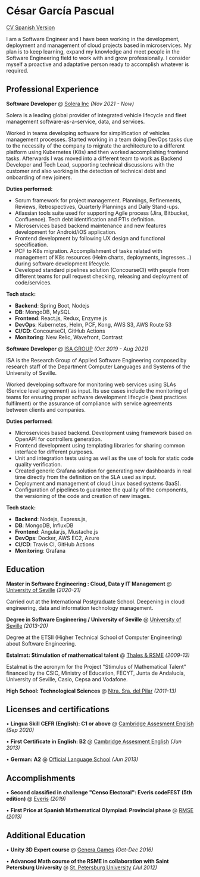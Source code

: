 # César García Pascual 

[CV Spanish Version](./es)

I am a Software Engineer and I have been working in the development, deployment and management of cloud projects based in microservices. My plan is to keep learning, expand my knowledge and meet people in the Software Engineering field to work with and grow professionally. I consider myself a proactive and adaptative person ready to accomplish whatever is required.

## Professional Experience

**Software Developer** @ [Solera Inc](https://www.solera.com/) _(Nov 2021 - Now)_

Solera is a leading global provider of integrated vehicle lifecycle and fleet management software-as-a-service, data, and services.

Worked in teams developing software for simplification of vehicles management processes. Started working in a team doing DevOps tasks due to the necessity of the company to migrate the architecture to a different platform using Kubernetes (K8s) and then worked accomplishing  frontend tasks. Afterwards I was moved into a different team to work as Backend Developer and Tech Lead, supporting technical discussions with the customer and also working in the detection of technical debt and onboarding of new joiners.

**Duties performed:**
- Scrum framework for project management. Plannings, Refinements, Reviews, Retrospectives, Quarterly Plannings and Daily Stand-ups.
- Atlassian tools suite used for supporting Agile process (Jira, Bitbucket, Confluence). Tech debt identification and PTIs definition.
- Microservices based backend maintenance and new features development for Android/iOS application.
- Frontend development by following UX design and functional specification.
- PCF to K8s migration. Accomplishment of tasks related with management of K8s resources (Helm charts, deployments, ingresses...) during software development lifecycle.
- Developed standard pipelines solution (ConcourseCI) with people from different teams for pull request checking, releasing and deployment of code/services.

**Tech stack:**
- **Backend**: Spring Boot, Nodejs
- **DB**: MongoDB, MySQL
- **Frontend**: React.js, Redux, Enzyme.js
- **DevOps**: Kubernetes, Helm, PCF, Kong, AWS S3, AWS Route 53
- **CI/CD**: ConcourseCI, GitHub Actions
- **Monitoring**: New Relic, Wavefront, Contrast

**Software Developer** @ [ISA GROUP](https://www.isa.us.es/3.0/) _(Oct 2019 - Aug 2021)_ 

ISA is the Research Group of Applied Software Engineering composed by research staff of the Department Computer Languages and Systems of the University of Seville.

Worked developing software for monitoring web services using SLAs (Service level agreement) as input. Its use cases include the monitoring of teams for ensuring proper software development lifecycle (best practices fulfilment) or the assurance of compliance with service agreements between clients and companies.

**Duties performed:**
- Microservices based backend. Development using framework based on OpenAPI for controllers generation.
- Frontend development using templating libraries for sharing common interface for different purposes.
- Unit and integration tests using as well as the use of tools for static code quality verification.
- Created generic Grafana solution for generating new dashboards in real time directly from the definition on the SLA used as input.
- Deployment and management of cloud Linux based systems (IaaS).
- Configuration of pipelines to guarantee the quality of the components, the versioning of the code and creation of new images.

**Tech stack:**
- **Backend**: Nodejs, Express.js, 
- **DB**: MongoDB, InfluxDB
- **Frontend**: Angular.js, Mustache.js
- **DevOps**: Docker, AWS EC2, Azure
- **CI/CD**: Travis CI, GitHub Actions
- **Monitoring**: Grafana

## Education

**Master in Software Engineering : Cloud, Data y IT Management** @ [University of Seville](https://masteroficial.us.es/mis/index.html) _(2020-21)_

Carried out at the International Postgraduate School. Deepening in cloud engineering, data and information technology management.

**Degree in Software Engineering / University of Seville** @ [University of Seville](https://www.informatica.us.es/index.php/grados/ingenieria-del-software) _(2013-20)_ 

Degree at the ETSII (Higher Technical School of Computer Engineering) about Software Engineering.

**Estalmat: Stimulation of mathematical talent** @ [Thales & RSME](https://thales.cica.es/estalmat/) _(2009-13)_

Estalmat is the acronym for the Project "Stimulus of Mathematical Talent" financed by the CSIC, Ministry of Education, FECYT, Junta de Andalucía, University of Seville, Casio, Cepsa and Vodafone.

**High School: Technological Sciences** @ [Ntra. Sra. del Pilar](https://marianistasjerez.org/) _(2011-13)_


## Licenses and certifications

• **Lingua Skill CEFR (English): C1 or above** @ [Cambridge Assesment English](https://www.cambridgeenglish.org/exams-and-tests/linguaskill/) _(Sep 2020)_

• **First Certificate in English: B2** @ [Cambridge Assesment English](https://www.cambridgeenglish.org/exams-and-tests/first/) _(Jun 2013)_

• **German: A2** @ [Official Language School](http://www.eoijerez.com/) _(Jun 2013)_

## Accomplishments

• **Second classified in challenge "Censo Electoral": Everis codeFEST (5th edition)** @ [Everis](http://codefest.everis.com/) _(2019)_

• **First Price at Spanish Mathematical Olympiad: Provincial phase** @ [RMSE](http://www.olimpiadamatematica.es/platea.pntic.mec.es/_csanchez/olimmain.html) _(2013)_

## Additional Education

• **Unity 3D Expert course** @ [Genera Games](https://genjoy.com/) _(Oct-Dec 2016)_

• **Advanced Math course of the RSME in collaboration with Saint Petersburg University** @ [St. Petersburg University](https://english.spbu.ru/) _(Jul 2012)_
